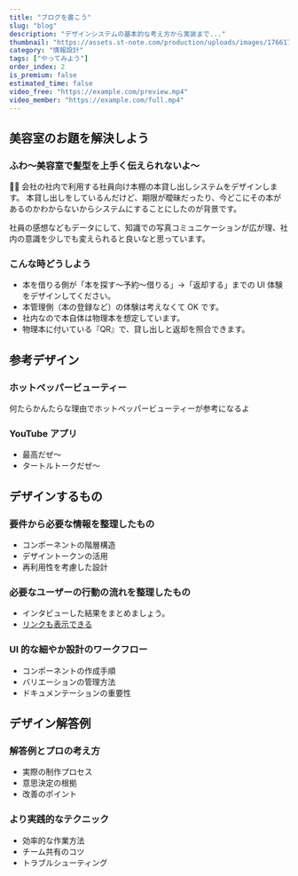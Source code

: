 ```yaml
---
title: "ブログを書こう"
slug: "blog"
description: "デザインシステムの基本的な考え方から実装まで..."
thumbnail: "https://assets.st-note.com/production/uploads/images/176617746/rectangle_large_type_2_869fc7896ec9c07a842065899de7f4f5.png?width=1200"
category: "情報設計"
tags: ["やってみよう"]
order_index: 2
is_premium: false
estimated_time: false
video_free: "https://example.com/preview.mp4"
video_member: "https://example.com/full.mp4"
---
```


## 美容室のお題を解決しよう

### ふわ〜美容室で髪型を上手く伝えられないよ〜

🧑‍💼 会社の社内で利用する社員向け本棚の本貸し出しシステムをデザインします。
本貸し出しをしているんだけど、期限が曖昧だったり、今どこにその本があるのかわからないからシステムにすることにしたのが背景です。

社員の感想などもデータにして、知識での写真コミュニケーションが広が理、社内の意識を少しでも変えられると良いなと思っています。

### こんな時どうしよう

- 本を借りる側が「本を探す〜予約〜借りる」→「返却する」までの UI 体験をデザインしてください。
- 本管理側（本の登録など）の体験は考えなくて OK です。
- 社内なので本自体は物理本を想定しています。
- 物理本に付いている『QR』で、貸し出しと返却を照合できます。

## 参考デザイン

### ホットペッパービューティー

何たらかんたらな理由でホットペッパービューティーが参考になるよ

### YouTube アプリ

- 最高だぜ〜
- タートルトークだぜ〜

## デザインするもの

### 要件から必要な情報を整理したもの

- コンポーネントの階層構造
- デザイントークンの活用
- 再利用性を考慮した設計

### 必要なユーザーの行動の流れを整理したもの

- インタビューした結果をまとめましょう。
- [リンクも表示できる](https://bo-no.design)

### UI 的な細やか設計のワークフロー

- コンポーネントの作成手順
- バリエーションの管理方法
- ドキュメンテーションの重要性

## デザイン解答例

<!-- PREMIUM_ONLY -->

### 解答例とプロの考え方

- 実際の制作プロセス
- 意思決定の根拠
- 改善のポイント

### より実践的なテクニック

- 効率的な作業方法
- チーム共有のコツ
- トラブルシューティング
